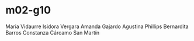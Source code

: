 # m02-g10

Maria Vidaurre
Isidora Vergara
Amanda Gajardo
Agustina Phillips
Bernardita Barros
Constanza Cárcamo San Martín
